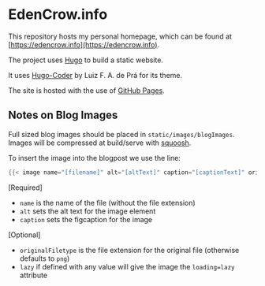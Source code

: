 # EdenCrow.info
This repository hosts my personal homepage, which can be found at [https://edencrow.info](https://edencrow.info).

The project uses [Hugo](https://github.com/gohugoio/hugo) to build a static website.

It uses [Hugo-Coder](https://github.com/luizdepra/hugo-coder) by Luiz F. A. de Prá for its theme.

The site is hosted with the use of [GitHub Pages](https://pages.github.com/).

## Notes on Blog Images
Full sized blog images should be placed in `static/images/blogImages`. Images will be compressed at build/serve with [squoosh](https://github.com/GoogleChromeLabs/squoosh).

To insert the image into the blogpost we use the line:

``` go
{{< image name="[filename]" alt="[altText]" caption="[captionText]" originalFiletype="[originalFileExtension]" lazy="true" >}}
```

[Required]
- `name` is the name of the file (without the file extension)
- `alt` sets the alt text for the image element
- `caption` sets the figcaption for the image

[Optional]
- `originalFiletype` is the file extension for the original file (otherwise defaults to `png`)
- `lazy` if defined with any value will give the image the `loading=lazy` attribute